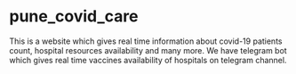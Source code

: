 # pune_covid_care
This is a website which gives real time information about covid-19 patients count, hospital resources availability and many more. We have telegram bot which gives real time vaccines availability of hospitals on telegram channel.
